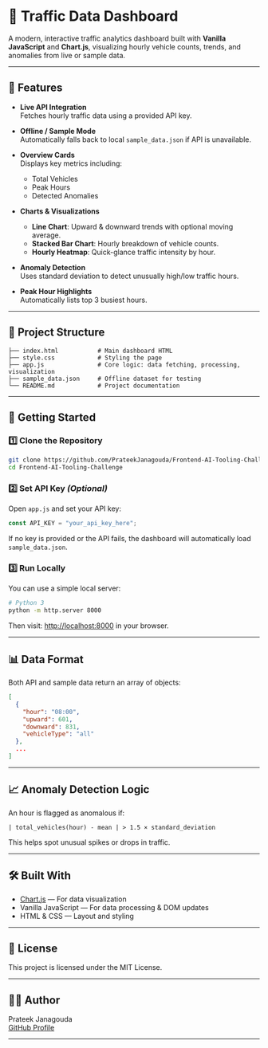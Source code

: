 # 🚦 Traffic Data Dashboard

A modern, interactive traffic analytics dashboard built with **Vanilla JavaScript** and **Chart.js**, visualizing hourly vehicle counts, trends, and anomalies from live or sample data.

---

## 📌 Features

- **Live API Integration**  
  Fetches hourly traffic data using a provided API key.
  
- **Offline / Sample Mode**  
  Automatically falls back to local `sample_data.json` if API is unavailable.

- **Overview Cards**  
  Displays key metrics including:
  - Total Vehicles
  - Peak Hours
  - Detected Anomalies

- **Charts & Visualizations**
  - **Line Chart**: Upward & downward trends with optional moving average.
  - **Stacked Bar Chart**: Hourly breakdown of vehicle counts.
  - **Hourly Heatmap**: Quick-glance traffic intensity by hour.

- **Anomaly Detection**  
  Uses standard deviation to detect unusually high/low traffic hours.

- **Peak Hour Highlights**  
  Automatically lists top 3 busiest hours.

---

## 📂 Project Structure

```
├── index.html           # Main dashboard HTML
├── style.css            # Styling the page 
├── app.js               # Core logic: data fetching, processing, visualization
├── sample_data.json     # Offline dataset for testing
└── README.md            # Project documentation
```

---

## 🚀 Getting Started

### 1️⃣ Clone the Repository

```bash
git clone https://github.com/PrateekJanagouda/Frontend-AI-Tooling-Challenge.git
cd Frontend-AI-Tooling-Challenge
```

### 2️⃣ Set API Key _(Optional)_

Open `app.js` and set your API key:

```javascript
const API_KEY = "your_api_key_here";
```

If no key is provided or the API fails, the dashboard will automatically load `sample_data.json`.

### 3️⃣ Run Locally

You can use a simple local server:

```bash
# Python 3
python -m http.server 8000

```

Then visit: [http://localhost:8000](http://localhost:8000) in your browser.

---

## 📊 Data Format

Both API and sample data return an array of objects:

```json
[
  {
    "hour": "08:00",
    "upward": 601,
    "downward": 831,
    "vehicleType": "all"
  },
  ...
]
```

---

## 📈 Anomaly Detection Logic

An hour is flagged as anomalous if:

```
| total_vehicles(hour) - mean | > 1.5 × standard_deviation
```

This helps spot unusual spikes or drops in traffic.

---

## 🛠️ Built With

- [Chart.js](https://www.chartjs.org/) — For data visualization
- Vanilla JavaScript — For data processing & DOM updates
- HTML & CSS — Layout and styling

---

## 📜 License

This project is licensed under the MIT License.

---

## 👨‍💻 Author

Prateek Janagouda  
[GitHub Profile](https://github.com/PrateekJanagouda)

---
